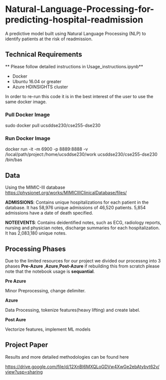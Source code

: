 # Natural-Language-Processing-for-predicting-hospital-readmission
A predictive model built using Natural Language Processing (NLP) to identify patients at the risk of readmission.

## Technical Requirements 
** Please follow detailed instructions in Usage_instructions.ipynb**
* Docker
* Ubuntu 16.04 or greater 
* Azure HDINSIGHTS cluster 

In order to re-run this code it is in the best interest of the user to use the same docker image. 
### Pull Docker Image 
sudo docker pull ucsddse230/cse255-dse230

### Run Docker Image 
docker run -it -m 6900 -p 8889:8888 -v /local/path/project:/home/ucsddse230/work ucsddse230/cse255-dse230 /bin/bas



## Data 
Using the MIMIC-III database
https://physionet.org/works/MIMICIIIClinicalDatabase/files/

**ADMISSIONS**: 
Contains unique hospitalizations for each patient in the database. It has 58,976 unique
admissions of 46,520 patients. 5,854 admissions have a date of death specified.

**NOTEEVENTS**: 
Contains deidentified notes, such as ECG, radiology reports, nursing and physician notes,
discharge summaries for each hospitalization. It has 2,083,180 unique notes.


## Processing Phases
Due to the limited resources for our project we divided our processng into 3 phases **Pre-Azure** ,**Azure**,**Post-Azure** if rebuilding this from scratch please note that the notebook usage is **sequantial**.

**Pre Azure**

Minor Preprocessing, change delimiter. 

**Azure**

Data Processing, tokenize features(heavy lifting) and  create label.

**Post Aure**

Vectorize features, implement ML models 

## Project Paper

Results and more detailed methodologies can be found here

https://drive.google.com/file/d/12XnBI6MXQLoGDVw4XwGe2ebAtybvt62v/view?usp=sharing


